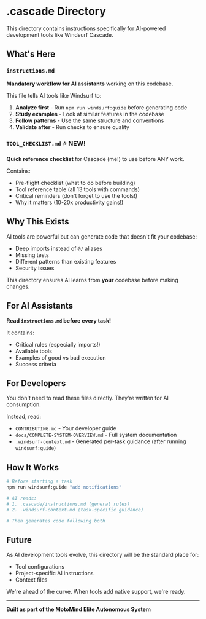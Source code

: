 # .cascade Directory

This directory contains instructions specifically for AI-powered development tools like Windsurf Cascade.

## What's Here

### `instructions.md`
**Mandatory workflow for AI assistants** working on this codebase.

This file tells AI tools like Windsurf to:
1. **Analyze first** - Run `npm run windsurf:guide` before generating code
2. **Study examples** - Look at similar features in the codebase
3. **Follow patterns** - Use the same structure and conventions
4. **Validate after** - Run checks to ensure quality

### `TOOL_CHECKLIST.md` ⭐ NEW!
**Quick reference checklist** for Cascade (me!) to use before ANY work.

Contains:
- Pre-flight checklist (what to do before building)
- Tool reference table (all 13 tools with commands)
- Critical reminders (don't forget to use the tools!)
- Why it matters (10-20x productivity gains!)

## Why This Exists

AI tools are powerful but can generate code that doesn't fit your codebase:
- Deep imports instead of `@/` aliases
- Missing tests
- Different patterns than existing features
- Security issues

This directory ensures AI learns from **your** codebase before making changes.

## For AI Assistants

**Read `instructions.md` before every task!**

It contains:
- Critical rules (especially imports!)
- Available tools
- Examples of good vs bad execution
- Success criteria

## For Developers

You don't need to read these files directly. They're written for AI consumption.

Instead, read:
- `CONTRIBUTING.md` - Your developer guide
- `docs/COMPLETE-SYSTEM-OVERVIEW.md` - Full system documentation
- `.windsurf-context.md` - Generated per-task guidance (after running `windsurf:guide`)

## How It Works

```bash
# Before starting a task
npm run windsurf:guide "add notifications"

# AI reads:
# 1. .cascade/instructions.md (general rules)
# 2. .windsurf-context.md (task-specific guidance)

# Then generates code following both
```

## Future

As AI development tools evolve, this directory will be the standard place for:
- Tool configurations
- Project-specific AI instructions
- Context files

We're ahead of the curve. When tools add native support, we're ready.

---

**Built as part of the MotoMind Elite Autonomous System**
